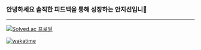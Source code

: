 ### 안녕하세요 솔직한 피드백을 통해 성장하는 안지선입니👋<br/>
---
[![Solved.ac 프로필](http://mazassumnida.wtf/api/v2/generate_badge?boj=ersa56)](https://solved.ac/ersa56)

[![wakatime](https://wakatime.com/badge/user/6cd4f103-09aa-4183-80cf-314083571d6b.svg)](https://wakatime.com/@6cd4f103-09aa-4183-80cf-314083571d6b)
